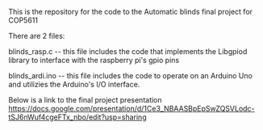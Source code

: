 This is the repository for the code to the Automatic blinds final project for COP5611

There are 2 files:

blinds_rasp.c -- this file includes the code that implements the Libgpiod library to interface with the raspberry pi's gpio pins

blinds_ardi.ino -- this file includes the code to operate on an Arduino Uno and utilizies the Arduino's I/O interface.
    

Below is a link to the final project presentation
https://docs.google.com/presentation/d/1Ce3_NBAASBpEpSwZQSVLodc-tSJ6nWuf4cgeFTx_nbo/edit?usp=sharing
